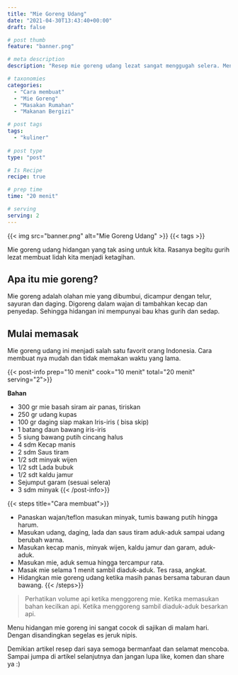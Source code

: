 ```yaml
---
title: "Mie Goreng Udang"
date: "2021-04-30T13:43:40+00:00"
draft: false

# post thumb
feature: "banner.png"

# meta description
description: "Resep mie goreng udang lezat sangat menggugah selera. Menu spesial untuk keluarga."

# taxonomies
categories:
  - "Cara membuat"
  - "Mie Goreng"
  - "Masakan Rumahan"
  - "Makanan Bergizi"

# post tags
tags:
  - "kuliner"
  
# post type
type: "post"

# Is Recipe
recipe: true

# prep time
time: "20 menit"

# serving
serving: 2
---
```


{{< img src="banner.png" alt="Mie Goreng Udang" >}}
{{< tags >}}

Mie goreng udang hidangan yang tak asing untuk kita. Rasanya begitu gurih lezat membuat lidah kita menjadi ketagihan.

## Apa itu mie goreng?

Mie goreng adalah olahan mie yang dibumbui, dicampur dengan telur, sayuran dan daging. Digoreng dalam wajan di tambahkan kecap dan penyedap. Sehingga hidangan ini mempunyai bau khas gurih dan sedap.

## Mulai memasak

Mie goreng udang ini menjadi salah satu favorit orang Indonesia. Cara membuat nya mudah dan tidak memakan waktu yang lama.

{{< post-info prep="10 menit" cook="10 menit" total="20 menit" serving="2">}}

__Bahan__

-   300 gr mie basah siram air panas, tiriskan
-   250 gr udang kupas
-   100 gr daging siap makan Iris-iris ( bisa skip)
-   1 batang daun bawang iris-iris
-   5 siung bawang putih cincang halus
-   4 sdm Kecap manis
-   2 sdm Saus tiram
-   1/2 sdt minyak wijen
-   1/2 sdt Lada bubuk
-   1/2 sdt kaldu jamur
-   Sejumput garam (sesuai selera)
-   3 sdm minyak
{{< /post-info>}}

{{< steps title="Cara membuat">}}
-   Panaskan wajan/teflon masukan minyak, tumis bawang putih hingga harum.
-   Masukan udang, daging, lada dan saus tiram aduk-aduk sampai udang berubah warna.
-   Masukan kecap manis, minyak wijen, kaldu jamur dan garam, aduk-aduk.
-   Masukan mie, aduk semua hingga tercampur rata.
-   Masak mie selama 1 menit sambil diaduk-aduk. Tes rasa, angkat.
-   Hidangkan mie goreng udang ketika masih panas bersama taburan daun bawang.
{{< /steps>}}

> Perhatikan volume api ketika menggoreng mie. Ketika memasukan bahan kecilkan api. Ketika menggoreng sambil diaduk-aduk besarkan api.
    

Menu hidangan mie goreng ini sangat cocok di sajikan di malam hari. Dengan disandingkan segelas es jeruk nipis.

Demikian artikel resep dari saya semoga bermanfaat dan selamat mencoba. Sampai jumpa di artikel selanjutnya dan jangan lupa like, komen dan share ya :)

